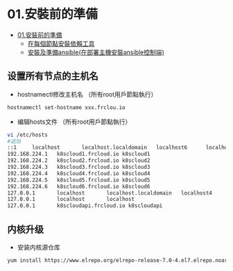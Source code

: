 # 01.安裝前的準備

<!-- TOC -->

- [01.安裝前的準備](#01.安裝前的準備)
    - [在每個節點安裝依賴工具](#在每個節點安裝依賴工具)
    - [安裝及準備ansible(在部署主機安裝ansible控制端)](#安裝及準備ansible(在部署主機安裝ansible控制端))

<!-- /TOC -->

## 设置所有节点的主机名

+ hostnamectl修改主机名 （所有root用戶節點執行）

``` bash
hostnamectl set-hostname xxx.frclou.io
```


+ 编辑hosts文件 （所有root用戶節點執行）

``` bash
vi /etc/hosts
#追加
::1     localhost       localhost.localdomain   localhost6      localhost6.localdomain6
192.168.224.1   k8scloud1.frcloud.io k8scloud1
192.168.224.2   k8scloud2.frcloud.io k8scloud2
192.168.224.3   k8scloud3.frcloud.io k8scloud3
192.168.224.4   k8scloud4.frcloud.io k8scloud4
192.168.224.5   k8scloud5.frcloud.io k8scloud5
192.168.224.6   k8scloud6.frcloud.io k8scloud6
127.0.0.1       localhost       localhost.localdomain   localhost4      localhost4.localdomain4
127.0.0.1       localhost       localhost
127.0.0.1       k8scloudapi.frcloud.io k8scloudapi


```

## 内核升级
+ 安装内核源仓库
``` bash
yum install https://www.elrepo.org/elrepo-release-7.0-4.el7.elrepo.noarch.rpm 
```
